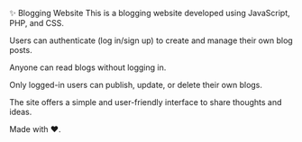 ✨ Blogging Website
This is a blogging website developed using JavaScript, PHP, and CSS.

Users can authenticate (log in/sign up) to create and manage their own blog posts.

Anyone can read blogs without logging in.

Only logged-in users can publish, update, or delete their own blogs.

The site offers a simple and user-friendly interface to share thoughts and ideas.

Made with ❤️.
